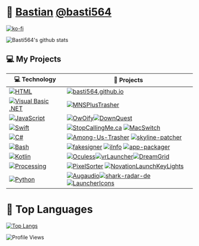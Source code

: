 # :ice_cube: [Bastian](https://basti564.github.io) [@basti564](https://twitter.com/Basti564)
[![ko-fi](https://ko-fi.com/img/githubbutton_sm.svg)](https://ko-fi.com/R6R1657BK)

![Basti564's github stats](https://github-readme-stats.vercel.app/api?username=basti564&theme=tokyonight&show_icons=true)

## :computer: My Projects

<!-- START OF PROFILE STACK, DO NOT REMOVE -->
|:computer: **Technology**|:rocket: **Projects**              |
|-----------------|-----------------------------|
|[![HTML](https://img.shields.io/static/v1?label=&message=HTML&color=e6472f&logo=HTML5&logoColor=FFFFFF)](https://developer.mozilla.org/en-US/docs/Web/Guide/HTML/HTML5)|[![basti564.github.io](https://img.shields.io/static/v1?label=My%20Website&message=%20&color=000605&logo=github&logoColor=white&labelColor=000605)](https://github.com/basti564/basti564.github.io)|
|[![Visual Basic .NET](https://img.shields.io/static/v1?label=&message=Visual%20Basic%20.NET&color=975db2&logo=visual-studio-code&logoColor=FFFFFF)](https://en.wikipedia.org/wiki/Visual_Basic_.NET)|[![MNSPlusTrasher](https://img.shields.io/static/v1?label=MNSPlusTrasher&message=%20&color=000605&logo=github&logoColor=white&labelColor=000605)](https://github.com/basti564/MNSPlusTrasher)
|[![JavaScript](https://img.shields.io/static/v1?label=&message=JavaScript&color=F7DF1E&logo=javascript&logoColor=FFFFFF)](https://developer.mozilla.org/en-US/docs/Web/JavaScript)|[![OwOify](https://img.shields.io/static/v1?label=OwOify&message=%20&color=000605&logo=github&logoColor=white&labelColor=000605)](https://github.com/basti564/OwOify)[![DownQuest](https://img.shields.io/static/v1?label=DownQuest&message=%20&color=000605&logo=github&logoColor=white&labelColor=000605)](https://github.com/basti564/DownQuest)|
|[![Swift](https://img.shields.io/static/v1?label=&message=Swift&color=FA7343&logo=swift&logoColor=FFFFFF)](https://developer.apple.com/swift/)|[![StopCallingMe.ca](https://img.shields.io/static/v1?label=Stop-Calling-Me&message=%20&color=000605&logo=github&logoColor=white&labelColor=000605)](https://github.com/basti564/Stop-Calling-Me) [![MacSwitch](https://img.shields.io/static/v1?label=MacSwitch%20(WIP)&message=%20&color=000605&logo=github&logoColor=white&labelColor=000605)](https://github.com/basti564/MacSwitch)|
|[![C#](https://img.shields.io/static/v1?label=&message=C%23&color=178600&logo=visual-studio-code&logoColor=FFFFFF)](https://en.wikipedia.org/wiki/Visual_Basic_.NET)|[![Among-Us-Trasher](https://img.shields.io/static/v1?label=Among-Us-Trasher&message=%20&color=000605&logo=github&logoColor=white&labelColor=000605)](https://github.com/basti564/Among-Us-Trasher) [![skyline-patcher](https://img.shields.io/static/v1?label=skyline-patcher&message=%20&color=000605&logo=github&logoColor=white&labelColor=000605)](https://github.com/basti564/skyline-patcher)|
|[![Bash](https://img.shields.io/static/v1?label=&message=Bash&color=83e066&logo=GNU-Bash&logoColor=FFFFFF)](https://www.gnu.org/software/bash/)|[![fakesigner](https://img.shields.io/static/v1?label=fakesigner&message=%20&color=000605&logo=github&logoColor=white&labelColor=000605)](https://github.com/basti564/fakesigner) [![iInfo](https://img.shields.io/static/v1?label=iInfo&message=%20&color=000605&logo=github&logoColor=white&labelColor=000605)](https://github.com/basti564/iInfo) [![app-packager](https://img.shields.io/static/v1?label=app-packager&message=%20&color=000605&logo=github&logoColor=white&labelColor=000605)](https://github.com/basti564/app-packager)|
|[![Kotlin](https://img.shields.io/static/v1?label=&message=Kotlin&color=F18E33&logo=kotlin&logoColor=FFFFFF)](https://kotlinlang.org/)|[![Oculess](https://img.shields.io/static/v1?label=Oculess&message=%20&color=000605&logo=github&logoColor=white&labelColor=000605)](https://github.com/basti564/Oculess)[![vrLauncher](https://img.shields.io/static/v1?label=vrLauncher&message=%20&color=000605&logo=github&logoColor=white&labelColor=000605)](https://github.com/basti564/vrLauncher)[![DreamGrid](https://img.shields.io/static/v1?label=DreamGrid&message=%20&color=000605&logo=github&logoColor=white&labelColor=000605)](https://github.com/basti564/DreamGrid)|
|[![Processing](https://img.shields.io/static/v1?label=&message=Processing&color=0097d8&logo=java&logoColor=FFFFFF)](https://processing.org/)|[![PixelSorter](https://img.shields.io/static/v1?label=PixelSorter&message=%20&color=000605&logo=github&logoColor=white&labelColor=000605)](https://github.com/basti564/PixelSorter) [![NovationLaunchKeyLights](https://img.shields.io/static/v1?label=NovationLaunchKeyLights&message=%20&color=000605&logo=github&logoColor=white&labelColor=000605)](https://github.com/basti564/NovationLaunchKeyLights)|
|[![Python](https://img.shields.io/static/v1?label=&message=Python&color=3C78A9&logo=python&logoColor=FFFFFF)](https://www.python.org/)|[![Augaudio](https://img.shields.io/static/v1?label=Augaudio&message=%20&color=000605&logo=github&logoColor=white&labelColor=000605)](https://github.com/basti564/Augaudio)[![shark-radar-de](https://img.shields.io/static/v1?label=Shark%20Radar%20DE&message=%20&color=000605&logo=github&logoColor=white&labelColor=000605)](https://github.com/basti564/shark-radar-de)[![LauncherIcons](https://img.shields.io/static/v1?label=LauncherIcons&message=%20&color=000605&logo=github&logoColor=white&labelColor=000605)](https://github.com/basti564/LauncherIcons)|
<!-- END OF PROFILE STACK, DO NOT REMOVE -->

# :orange_book: Top Languages

[![Top Langs](https://github-readme-stats.vercel.app/api/top-langs/?username=basti564&theme=tokyonight&layout=compact&langs_count=8)](https://github.com/anuraghazra/github-readme-stats)

![Profile Views](https://komarev.com/ghpvc/?username=basti564&color=grey)
